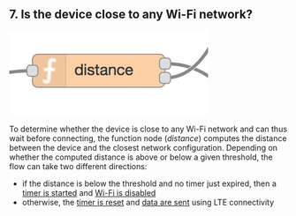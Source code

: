 ## 7. Is the device close to any Wi-Fi network?

![wifi close](img/wifi-close.png)

To determine whether the device is close to any Wi-Fi network and can thus wait before connecting, the function node (*distance*) computes the distance between the device and the closest network configuration. Depending on whether the computed distance is above or below a given threshold, the flow can take two different directions:

* if the distance is below the threshold and no timer just expired, then a [timer is started](timer-set.md) and [Wi-Fi is disabled](wifi-disable.md)
* otherwise, the [timer is reset](timer-reset.md) and [data are sent](batch-read.md) using LTE connectivity